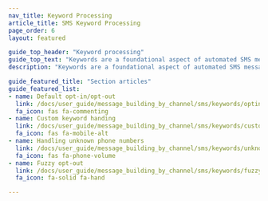 ```yaml
---
nav_title: Keyword Processing
article_title: SMS Keyword Processing
page_order: 6
layout: featured

guide_top_header: "Keyword processing"
guide_top_text: "Keywords are a foundational aspect of automated SMS messaging. With keywords, your users are able to message a preset list of single-word commands that do some type of action. For example, opting in and out of receiving SMS messages. With Braze, you also have the capability of setting custom keywords that can be leveraged for more marketing options. This topic will cover how Braze approaches Keyword Processing and Management, as well as some best practices."
description: "Keywords are a foundational aspect of automated SMS messaging. With keywords, your users are able to message a preset list of single-word commands that do some type of action."

guide_featured_title: "Section articles"
guide_featured_list:
- name: Default opt-in/opt-out
  link: /docs/user_guide/message_building_by_channel/sms/keywords/optin_optout/
  fa_icon: fas fa-commenting
- name: Custom keyword handing
  link: /docs/user_guide/message_building_by_channel/sms/keywords/custom_keyword_handling/
  fa_icon: fas fa-mobile-alt
- name: Handling unknown phone numbers
  link: /docs/user_guide/message_building_by_channel/sms/keywords/unknown_phone_numbers/
  fa_icon: fas fa-phone-volume
- name: Fuzzy opt-out
  link: /docs/user_guide/message_building_by_channel/sms/keywords/fuzzy_opt_out/
  fa_icon: fa-solid fa-hand

---
```

<br><br>

